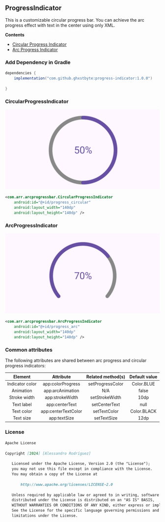 ## ProgressIndicator

This is a customizable circular progress bar. You can achieve the arc progress effect with text in the center using only XML.

**Contents**

*   [Circular Progress Indicator](#circularprogressindicator)
*   [Arc Progress Indicator](#arcprogressindicator)

### Add Dependency in Gradle

```groovy
dependencies {
    implementation("com.github.ghxstbyte:progress-indicator:1.0.0")

}
```


### CircularProgressIndicator

![CircularProgressIndicator](example/CircularProgressIndicator.jpg)

```xml
<com.arr.arcprogressbar.CircularProgressIndicator
    android:id="@+id/progress_circular"
    android:layout_width="140dp"
    android:layout_height="140dp" />
```

### ArcProgressIndicator

![ArcProgressIndicator](example/ArcProgressIndicator.jpg)

```xml
<com.arr.arcprogressbar.ArcProgressIndicator
    android:id="@+id/progress_arc"
    android:layout_width="140dp"
    android:layout_height="140dp" />
```

### Common attributes
The following attributes are shared between arc progress and circular progress indicators:

|Element|Attribute|Related method(s)|Default value|
|:---:|:---:|:---:|:---:|
|Indicator color|app:colorProgress|setProgressColor|Color.BLUE
|Animation|app:arcAnimation|N/A|false
|Stroke width|app:strokeWidth|setStrokeWidth|10dp
|Text label|app:centerText|setCenterText|null
|Text color|app:centerTextColor|setTextColor|Color.BLACK
|Text size|app:textSize|setTextSize|12dp


### License 
```md
Apache License

Copyright [2024] [Alessandro Rodríguez]

   Licensed under the Apache License, Version 2.0 (the "License");
   you may not use this file except in compliance with the License.
   You may obtain a copy of the License at

       http://www.apache.org/licenses/LICENSE-2.0

   Unless required by applicable law or agreed to in writing, software
   distributed under the License is distributed on an "AS IS" BASIS,
   WITHOUT WARRANTIES OR CONDITIONS OF ANY KIND, either express or implied.
   See the License for the specific language governing permissions and
   limitations under the License.
```